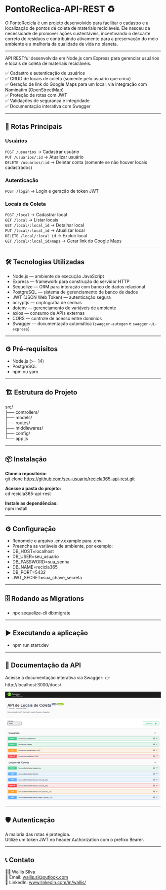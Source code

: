 # **PontoReclica-API-REST** ♻️

O PontoRecicla é um projeto desenvolvido para facilitar o cadastro e a localização de pontos de coleta de materiais recicláveis. Ele nasceu da necessidade de promover ações sustentáveis, incentivando o descarte correto de resíduos e contribuindo ativamente para a preservação do meio ambiente e a melhoria da qualidade de vida no planeta.

---

API RESTful desenvolvida em Node.js com Express para gerenciar usuários e locais de coleta de materiais recicláveis.

✅ Cadastro e autenticação de usuários  
✅ CRUD de locais de coleta (somente pelo usuário que criou)  
✅ Geração de link do Google Maps para um local, via integração com Nominatim (OpenStreetMap)  
✅ Proteção de rotas com JWT  
✅ Validações de segurança e integridade  
✅ Documentação interativa com Swagger  

---

## 📮 **Rotas Principais**

### **Usuários**  
`POST /usuarios` → Cadastrar usuário  
`PUT /usuarios/:id` → Atualizar usuário  
`DELETE /usuarios/:id` → Deletar conta (somente se não houver locais cadastrados)  

### **Autenticação**  
`POST /login` → Login e geração de token JWT  

### **Locais de Coleta**  
`POST /local` → Cadastrar local  
`GET /local` → Listar locais  
`GET /local/:local_id` → Detalhar local  
`PUT /local/:local_id` → Atualizar local  
`DELETE /local/:local_id` → Excluir local  
`GET /local/:local_id/maps` → Gerar link do Google Maps  

---

## 🛠️ **Tecnologias Utilizadas**

- Node.js — ambiente de execução JavaScript  
- Express — framework para construção do servidor HTTP  
- Sequelize — ORM para interação com banco de dados relacional  
- PostgreSQL — sistema de gerenciamento de banco de dados  
- JWT (JSON Web Token) — autenticação segura  
- bcryptjs — criptografia de senhas  
- dotenv — gerenciamento de variáveis de ambiente  
- axios — consumo de APIs externas  
- CORS — controle de acesso entre domínios  
- Swagger — documentação automática (`swagger-autogen` e `swagger-ui-express`)  

---

## ⚙️ **Pré-requisitos**

- Node.js (>= 14)  
- PostgreSQL  
- npm ou yarn  

---

## 🏗️ **Estrutura do Projeto**
src/<br>
├── controllers/<br>
├── models/<br>
├── routes/<br>
├── middlewares/<br>
├── config/<br>
└── app.js<br>

---

## 📦 **Instalação**
**Clone o repositório:**<br>
git clone https://github.com/seu-usuario/recicla365-api-rest.git <br>

**Acesse a pasta do projeto:**<br>
cd recicla365-api-rest <br>

**Instale as dependências:**<br>
npm install <br>

---

## ⚙️ **Configuração**
- Renomeie o arquivo .env.example para .env.
- Preencha as variáveis de ambiente, por exemplo:
- DB_HOST=localhost
- DB_USER=seu_usuario
- DB_PASSWORD=sua_senha
- DB_NAME=recicla365
- DB_PORT=5432
- JWT_SECRET=sua_chave_secreta

---

## 🗄️ **Rodando as Migrations**
- npx sequelize-cli db:migrate

---

## ▶️ **Executando a aplicação**
- npm run start:dev

---

## 📄 **Documentação da API**
Acesse a documentação interativa via Swagger:
👉 http://localhost:3000/docs/

![Imagem Swagger](./imagens/swagger.png)

---

## 🛡️ **Autenticação**
A maioria das rotas é protegida. <br>
Utilize um token JWT no header Authorization com o prefixo Bearer.

---

## 📞 **Contato**
🙋‍♂️ Wallis Silva <br>
📧 Email: wallis.sl@outlook.com <br>
🔗 LinkedIn: www.linkedin.com/in/wallis/
